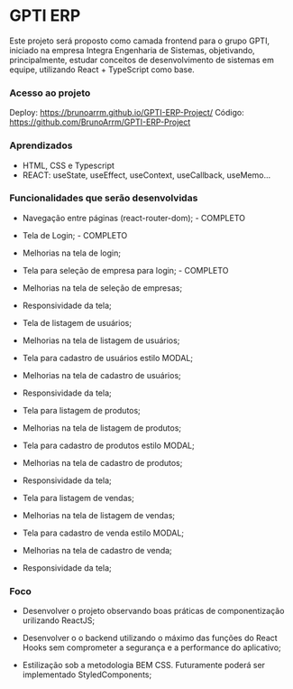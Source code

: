 # GPTI ERP
Este projeto será proposto como camada frontend para o grupo GPTI, iniciado na empresa Integra Engenharia de Sistemas, objetivando, principalmente, estudar conceitos de desenvolvimento de sistemas em equipe, utilizando React + TypeScript como base.
### Acesso ao projeto
Deploy: https://brunoarrm.github.io/GPTI-ERP-Project/
Código: https://github.com/BrunoArrm/GPTI-ERP-Project

### Aprendizados

- HTML, CSS e Typescript
- REACT: useState, useEffect, useContext, useCallback, useMemo...
### Funcionalidades que serão desenvolvidas

- Navegação entre páginas (react-router-dom); - COMPLETO

- Tela de Login; - COMPLETO
- Melhorias na tela de login;

- Tela para seleção de empresa para login; - COMPLETO
- Melhorias na tela de seleção de empresas;
- Responsividade da tela;

- Tela de listagem de usuários;
- Melhorias na tela de listagem de usuários;
- Tela para cadastro de usuários estilo MODAL;
- Melhorias na tela de cadastro de usuários;
- Responsividade da tela;

- Tela para listagem de produtos;
- Melhorias na tela de listagem de produtos;
- Tela para cadastro de produtos estilo MODAL;
- Melhorias na tela de cadastro de produtos;
- Responsividade da tela;

- Tela para listagem de vendas;
- Melhorias na tela de listagem de vendas;
- Tela para cadastro de venda estilo MODAL;
- Melhorias na tela de cadastro de venda;
- Responsividade da tela;
### Foco

- Desenvolver o projeto observando boas práticas de componentização urilizando ReactJS;

- Desenvolver o o backend utilizando o máximo das funções do React Hooks sem comprometer a segurança e a performance do aplicativo;

- Estilização sob a metodologia BEM CSS. Futuramente poderá ser implementado StyledComponents;
